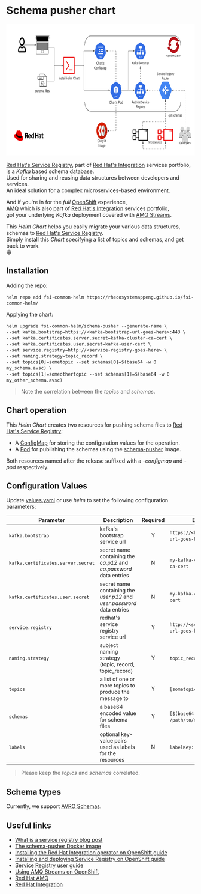 # Schema pusher chart

<!-- markdownlint-disable -->
<a href="https://www.redhat.com/en">
    <img src="https://raw.githubusercontent.com/RHEcosystemAppEng/fsi-common-helm/main/schema-pusher/images/schema_pusher_helm_chart_flow.png" width="800" height="350" alt="">
</a>
<!-- markdownlint-restore -->

[Red Hat's Service Registry][10], part of [Red Hat's Integration][11] services portfolio,</br>
is a *Kafka* based schema database.</br>
Used for sharing and reusing data structures between developers and services.</br>
An ideal solution for a complex microservices-based environment.</br>

And if you're in for the *full* [OpenShift][12] experience,</br>
[AMQ][13] which is also part of [Red Hat's Integration][11] services portfolio,</br>
got your underlying *Kafka* deployment covered with [AMQ Streams][14].

This *Helm Chart* helps you easily migrate your various data structures, schemas to [Red Hat's Service Registry][10].</br>
Simply install this *Chart* specifying a list of topics and schemas, and get back to work.</br>
:grin:

## Installation

Adding the repo:

```shell
helm repo add fsi-common-helm https://rhecosystemappeng.github.io/fsi-common-helm/
```

Applying the chart:

```shell
helm upgrade fsi-common-helm/schema-pusher --generate-name \
--set kafka.bootstrap=https://<kafka-bootstrap-url-goes-here>:443 \
--set kafka.certificates.server.secret=kafka-cluster-ca-cert \
--set kafka.certificates.user.secret=kafka-user-cert \
--set service.registry=http://<service-registry-goes-here> \
--set naming.strategy=topic_record \
--set topics[0]=sometopic --set schemas[0]=$(base64 -w 0 my_schema.avsc) \
--set topics[1]=someothertopic --set schemas[1]=$(base64 -w 0 my_other_schema.avsc)
```

> Note the correlation between the *topics* and *schemas*.

## Chart operation

This *Helm Chart* creates two resources for pushing schema files to [Red Hat's Service Registry][10]:

- A [ConfigMap](templates/configmap.yaml) for storing the configuration values for the operation.
- A [Pod](templates/pod.yaml) for publishing the schemas using the [schema-pusher][15] image.

Both resources named after the release suffixed with a *-configmap* and *-pod* respectively.

## Configuration Values

Update [values.yaml](values.yaml) or use *helm* to set the following configuration parameters:

| Parameter                          | Description                                                            | Required | Example                                       |
| ---------------------------------- | ---------------------------------------------------------------------- | :------: | --------------------------------------------- |
| `kafka.bootstrap`                  | kafka's bootstrap service url                                          | Y        | `https://<kafka-bootstrap-url-goes-here>:443` |
| `kafka.certificates.server.secret` | secret name containing the *ca.p12* and *ca.password* data entries     | N        | `my-kafka-cluster-cluster-ca-cert`            |
| `kafka.certificates.user.secret`   | secret name containing the *user.p12* and *user.password* data entries | N        | `my-kafka-cluster-user-cert`                  |
| `service.registry`                 | redhat's service registry service url                                  | Y        | `http://<service-registry-url-goes-here>`     |
| `naming.strategy`                  | subject naming strategy (topic, record, topic_record)                  | Y        | `topic_record`                                |
| `topics`                           | a list of one or more topics to produce the message to                 | Y        | `[sometopic]`                                 |
| `schemas`                          | a base64 encoded value for schema files                                | Y        | `[$(base64 -w 0 /path/to/my_schema.json)]`    |
| `labels`                           | optional key-value pairs used as labels for the resources              | N        | `labelKey: labelValue`                        |

> Please keep the *topics* and *schemas* correlated.

## Schema types

Currently, we support [AVRO Schemas][16].

## Useful links

- [What is a service registry blog post][23]
- [The schema-pusher Docker image][15]
- [Installing the Red Hat Integration operator on OpenShift guide][17]
- [Installing and deploying Service Registry on OpenShift guide][18]
- [Service Registry user guide][19]
- [Using AMQ Streams on OpenShift][20]
- [Red Hat AMQ][21]
- [Red Hat Integration][22]

<!-- links -->
[10]: https://www.redhat.com/en/technologies/cloud-computing/openshift/openshift-service-registry
[11]: https://www.redhat.com/en/products/integration
[12]: https://www.redhat.com/en/technologies/cloud-computing/openshift
[13]: https://www.redhat.com/en/technologies/jboss-middleware/amq
[14]: https://www.redhat.com/en/resources/amq-streams-datasheet
[15]: https://quay.io/repository/ecosystem-appeng/schema-pusher
[16]: https://avro.apache.org/
[17]: https://access.redhat.com/documentation/en-us/red_hat_integration/2021.q3/html/installing_the_red_hat_integration_operator_on_openshift/index
[18]: https://access.redhat.com/documentation/en-us/red_hat_integration/2021.q3/html/installing_and_deploying_service_registry_on_openshift/index
[19]: https://access.redhat.com/documentation/en-us/red_hat_integration/2021.q3/html/service_registry_user_guide/index
[20]: https://access.redhat.com/documentation/en-us/red_hat_amq/2021.q3/html/using_amq_streams_on_openshift/index
[21]: https://access.redhat.com/products/red-hat-amq/
[22]: https://access.redhat.com/products/red-hat-integration
[23]: https://www.redhat.com/en/topics/integration/what-is-a-service-registry
